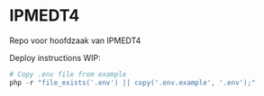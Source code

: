 # IPMEDT4
Repo voor hoofdzaak van IPMEDT4

Deploy instructions WIP:
```php
# Copy .env file from example
php -r "file_exists('.env') || copy('.env.example', '.env');"
```
